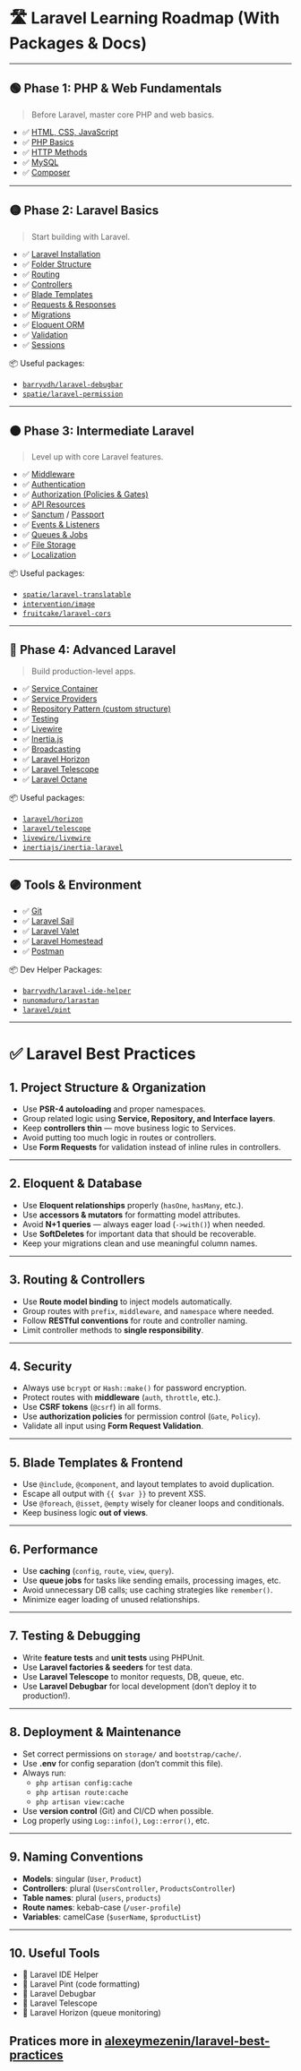 # 🛣️ Laravel Learning Roadmap (With Packages & Docs)

---

## 🟢 Phase 1: PHP & Web Fundamentals

> Before Laravel, master core PHP and web basics.

- ✅ [HTML, CSS, JavaScript](https://developer.mozilla.org/en-US/)
- ✅ [PHP Basics](https://www.php.net/manual/en/index.php)
- ✅ [HTTP Methods](https://developer.mozilla.org/en-US/docs/Web/HTTP/Methods)
- ✅ [MySQL](https://www.mysql.com/)
- ✅ [Composer](https://getcomposer.org/)

---

## 🟡 Phase 2: Laravel Basics

> Start building with Laravel.

- ✅ [Laravel Installation](https://laravel.com/docs/installation)
- ✅ [Folder Structure](https://laravel.com/docs/structure)
- ✅ [Routing](https://laravel.com/docs/routing)
- ✅ [Controllers](https://laravel.com/docs/controllers)
- ✅ [Blade Templates](https://laravel.com/docs/blade)
- ✅ [Requests & Responses](https://laravel.com/docs/requests)
- ✅ [Migrations](https://laravel.com/docs/migrations)
- ✅ [Eloquent ORM](https://laravel.com/docs/eloquent)
- ✅ [Validation](https://laravel.com/docs/validation)
- ✅ [Sessions](https://laravel.com/docs/session)

📦 Useful packages:
- [`barryvdh/laravel-debugbar`](https://github.com/barryvdh/laravel-debugbar)
- [`spatie/laravel-permission`](https://github.com/spatie/laravel-permission)

---

## 🟠 Phase 3: Intermediate Laravel

> Level up with core Laravel features.

- ✅ [Middleware](https://laravel.com/docs/middleware)
- ✅ [Authentication](https://laravel.com/docs/authentication)
- ✅ [Authorization (Policies & Gates)](https://laravel.com/docs/authorization)
- ✅ [API Resources](https://laravel.com/docs/eloquent-resources)
- ✅ [Sanctum](https://laravel.com/docs/sanctum) / [Passport](https://laravel.com/docs/passport)
- ✅ [Events & Listeners](https://laravel.com/docs/events)
- ✅ [Queues & Jobs](https://laravel.com/docs/queues)
- ✅ [File Storage](https://laravel.com/docs/filesystem)
- ✅ [Localization](https://laravel.com/docs/localization)

📦 Useful packages:
- [`spatie/laravel-translatable`](https://github.com/spatie/laravel-translatable)
- [`intervention/image`](https://github.com/Intervention/image)
- [`fruitcake/laravel-cors`](https://github.com/fruitcake/laravel-cors)

---

## 🔵 Phase 4: Advanced Laravel

> Build production-level apps.

- ✅ [Service Container](https://laravel.com/docs/container)
- ✅ [Service Providers](https://laravel.com/docs/providers)
- ✅ [Repository Pattern (custom structure)](https://dev.to/sujaykundu777/repository-design-pattern-in-laravel-4p6b)
- ✅ [Testing](https://laravel.com/docs/testing)
- ✅ [Livewire](https://laravel-livewire.com/docs)
- ✅ [Inertia.js](https://inertiajs.com/)
- ✅ [Broadcasting](https://laravel.com/docs/broadcasting)
- ✅ [Laravel Horizon](https://laravel.com/docs/horizon)
- ✅ [Laravel Telescope](https://laravel.com/docs/telescope)
- ✅ [Laravel Octane](https://laravel.com/docs/octane)

📦 Useful packages:
- [`laravel/horizon`](https://github.com/laravel/horizon)
- [`laravel/telescope`](https://github.com/laravel/telescope)
- [`livewire/livewire`](https://github.com/livewire/livewire)
- [`inertiajs/inertia-laravel`](https://github.com/inertiajs/inertia-laravel)

---

## 🟣 Tools & Environment

- ✅ [Git](https://git-scm.com/)
- ✅ [Laravel Sail](https://laravel.com/docs/sail)
- ✅ [Laravel Valet](https://laravel.com/docs/valet)
- ✅ [Laravel Homestead](https://laravel.com/docs/homestead)
- ✅ [Postman](https://www.postman.com/)

📦 Dev Helper Packages:
- [`barryvdh/laravel-ide-helper`](https://github.com/barryvdh/laravel-ide-helper)
- [`nunomaduro/larastan`](https://github.com/nunomaduro/larastan)
- [`laravel/pint`](https://github.com/laravel/pint)

---

# ✅ Laravel Best Practices

## 1. Project Structure & Organization

- Use **PSR-4 autoloading** and proper namespaces.
- Group related logic using **Service, Repository, and Interface layers**.
- Keep **controllers thin** — move business logic to Services.
- Avoid putting too much logic in routes or controllers.
- Use **Form Requests** for validation instead of inline rules in controllers.

---

## 2. Eloquent & Database

- Use **Eloquent relationships** properly (`hasOne`, `hasMany`, etc.).
- Use **accessors & mutators** for formatting model attributes.
- Avoid **N+1 queries** — always eager load (`->with()`) when needed.
- Use **SoftDeletes** for important data that should be recoverable.
- Keep your migrations clean and use meaningful column names.

---

## 3. Routing & Controllers

- Use **Route model binding** to inject models automatically.
- Group routes with `prefix`, `middleware`, and `namespace` where needed.
- Follow **RESTful conventions** for route and controller naming.
- Limit controller methods to **single responsibility**.

---

## 4. Security

- Always use `bcrypt` or `Hash::make()` for password encryption.
- Protect routes with **middleware** (`auth`, `throttle`, etc.).
- Use **CSRF tokens** (`@csrf`) in all forms.
- Use **authorization policies** for permission control (`Gate`, `Policy`).
- Validate all input using **Form Request Validation**.

---

## 5. Blade Templates & Frontend

- Use `@include`, `@component`, and layout templates to avoid duplication.
- Escape all output with `{{ $var }}` to prevent XSS.
- Use `@foreach`, `@isset`, `@empty` wisely for cleaner loops and conditionals.
- Keep business logic **out of views**.

---

## 6. Performance

- Use **caching** (`config`, `route`, `view`, `query`).
- Use **queue jobs** for tasks like sending emails, processing images, etc.
- Avoid unnecessary DB calls; use caching strategies like `remember()`.
- Minimize eager loading of unused relationships.

---

## 7. Testing & Debugging

- Write **feature tests** and **unit tests** using PHPUnit.
- Use **Laravel factories & seeders** for test data.
- Use **Laravel Telescope** to monitor requests, DB, queue, etc.
- Use **Laravel Debugbar** for local development (don’t deploy it to production!).

---

## 8. Deployment & Maintenance

- Set correct permissions on `storage/` and `bootstrap/cache/`.
- Use **.env** for config separation (don’t commit this file).
- Always run:
  - `php artisan config:cache`
  - `php artisan route:cache`
  - `php artisan view:cache`
- Use **version control** (Git) and CI/CD when possible.
- Log properly using `Log::info()`, `Log::error()`, etc.

---

## 9. Naming Conventions

- **Models**: singular (`User`, `Product`)
- **Controllers**: plural (`UsersController`, `ProductsController`)
- **Table names**: plural (`users`, `products`)
- **Route names**: kebab-case (`/user-profile`)
- **Variables**: camelCase (`$userName`, `$productList`)

---

## 10. Useful Tools

- 🔧 Laravel IDE Helper  
- 🔧 Laravel Pint (code formatting)  
- 🔧 Laravel Debugbar  
- 🔧 Laravel Telescope  
- 🔧 Laravel Horizon (queue monitoring)

## Pratices more in [alexeymezenin/laravel-best-practices](http://github.com/alexeymezenin/laravel-best-practices)

